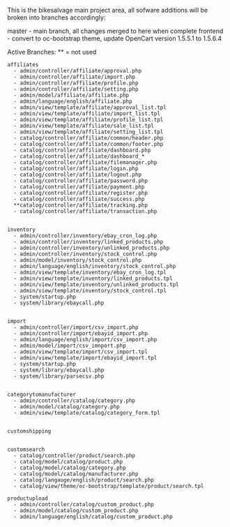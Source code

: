 This is the bikesalvage main project area, all sofware additions will be broken into branches accordingly:

master   - main branch, all changes merged to here when complete
frontend - convert to oc-bootstrap theme, update OpenCart version 1.5.5.1 to 1.5.6.4

Active Branches: ** = not used


	affiliates
	  - admin/controller/affiliate/approval.php
	  - admin/controller/affiliate/import.php
	  - admin/controller/affiliate/profile.php
	  - admin/controller/affiliate/setting.php
	  - admin/model/affiliate/affiliate.php
	  - admin/language/english/affiliate.php
	  - admin/view/template/affiliate/approval_list.tpl
	  - admin/view/template/affiliate/import_list.tpl
	  - admin/view/template/affiliate/profile_list.tpl
	  - admin/view/template/affiliate/sale_list.tpl
	  - admin/view/template/affiliate/setting_list.tpl
	  - catalog/controller/affiliate/common/header.php
	  - catalog/controller/affiliate/common/footer.php
	  - catalog/controller/affiliate/dashboard.php
	  - catalog/controller/affiliate/dashboard_*
	  - catalog/controller/affiliate/filemanager.php
	  - catalog/controller/affiliate/login.php
	  - catalog/controller/affiliate/logout.php
	  - catalog/controller/affiliate/password.php
	  - catalog/controller/affiliate/payment.php
	  - catalog/controller/affiliate/register.php
	  - catalog/controller/affiliate/success.php
	  **catalog/controller/affiliate/tracking.php 
	  - catalog/controller/affiliate/transaction.php


	inventory
	  - admin/controller/inventory/ebay_cron_log.php
	  - admin/controller/inventory/linked_products.php
	  - admin/controller/inventory/unlinked_products.php
	  - admin/controller/inventory/stock_control.php
	  - admin/model/inventory/stock_control.php
	  - admin/language/english/inventory/stock_control.php
	  - admin/view/template/inventory/ebay_cron_log.tpl
	  - admin/view/template/inventory/linked_products.tpl
	  - admin/view/template/inventory/unlinked_products.tpl
	  - admin/view/template/inventory/stock_control.tpl
	  - system/startup.php
	  - system/library/ebaycall.php


	import
	  - admin/controller/import/csv_import.php
	  - admin/controller/import/ebayid_import.php
	  - admin/language/english/import/csv_import.php
	  - admin/model/import/csv_imnport.php
	  - admin/view/template/import/csv_import.tpl
	  - admin/view/template/import/ebayid_import.tpl
	  - system/startup.php
	  - system/library/ebaycall.php
	  - system/library/parsecsv.php

	
	categorytomanufacturer
	  - admin/controller/catalog/category.php
	  - admin/model/catalog/category.php
	  - admin/view/template/catalog/category_form.tpl


	customshipping


	customsearch
	  - catalog/controller/product/search.php
	  - catalog/model/catalog/product.php
	  - catalog/model/catalog/category.php
	  - catalog/model/catalog/manufacturer.php
	  - catalog/langauge/english/product/search.php
	  - catalog/view/theme/oc-bootstrap/template/product/search.tpl

	productupload
	  - admin/controller/catalog/custom_product.php
	  - admin/model/catalog/custom_product.php
	  - admin/language/english/catalog/custom_product.php

	


